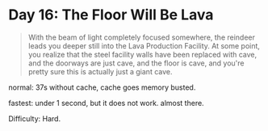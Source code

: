 # Day 16: The Floor Will Be Lava

> With the beam of light completely focused somewhere, the reindeer leads you deeper still into the 
> Lava Production Facility. At some point, you realize that the steel facility walls have been replaced with cave, 
> and the doorways are just cave, and the floor is cave, and you're pretty sure this is actually just a giant cave.

normal: 37s without cache, cache goes memory busted.

fastest: under 1 second, but it does not work. almost there.

Difficulty: Hard.